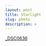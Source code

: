 ```yaml
---
layout: post
title: Starlight
slug: photo
description: >
---
```

[_DSC0636](/assets/img/blog/photo/_DSC0634.jpg)
